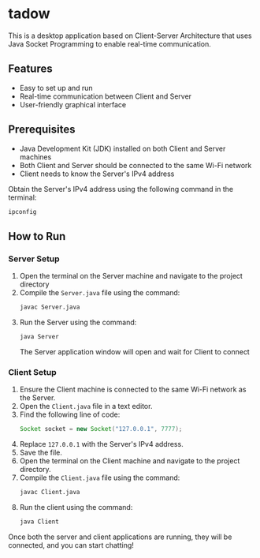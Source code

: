# tadow
This is a desktop application based on Client-Server Architecture that uses Java Socket Programming to enable real-time communication.

## Features
* Easy to set up and run
* Real-time communication between Client and Server
* User-friendly graphical interface

## Prerequisites
* Java Development Kit (JDK) installed on both Client and Server machines
* Both Client and Server should be connected to the same Wi-Fi network
* Client needs to know the Server's IPv4 address  
  
Obtain the Server's IPv4 address using the following command in the terminal:
```bash 
ipconfig
```

## How to Run
### Server Setup
1. Open the terminal on the Server machine and navigate to the project directory
2. Compile the `Server.java` file using the command:
   ```bash
   javac Server.java
   ```
3. Run the Server using the command:
   ```bash 
   java Server
   ```
   The Server application window will open and wait for Client to connect

### Client Setup
1. Ensure the Client machine is connected to the same Wi-Fi network as the Server.
2. Open the `Client.java` file in a text editor.
3. Find the following line of code:
   ```java 
   Socket socket = new Socket("127.0.0.1", 7777);
   ```
4. Replace `127.0.0.1` with the Server's IPv4 address.
5. Save the file.
6. Open the terminal on the Client machine and navigate to the project directory.
7. Compile the `Client.java` file using the command:
   ```bash 
   javac Client.java
   ```
8. Run the client using the command:
   ```bash 
   java Client
   ```
Once both the server and client applications are running, they will be connected, and you can start chatting!
